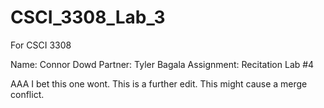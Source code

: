 # CSCI_3308_Lab_3
For CSCI 3308

Name: Connor Dowd
Partner: Tyler Bagala
Assignment: Recitation Lab #4

AAA
I bet this one wont.
This is a further edit.
This might cause a merge conflict.

